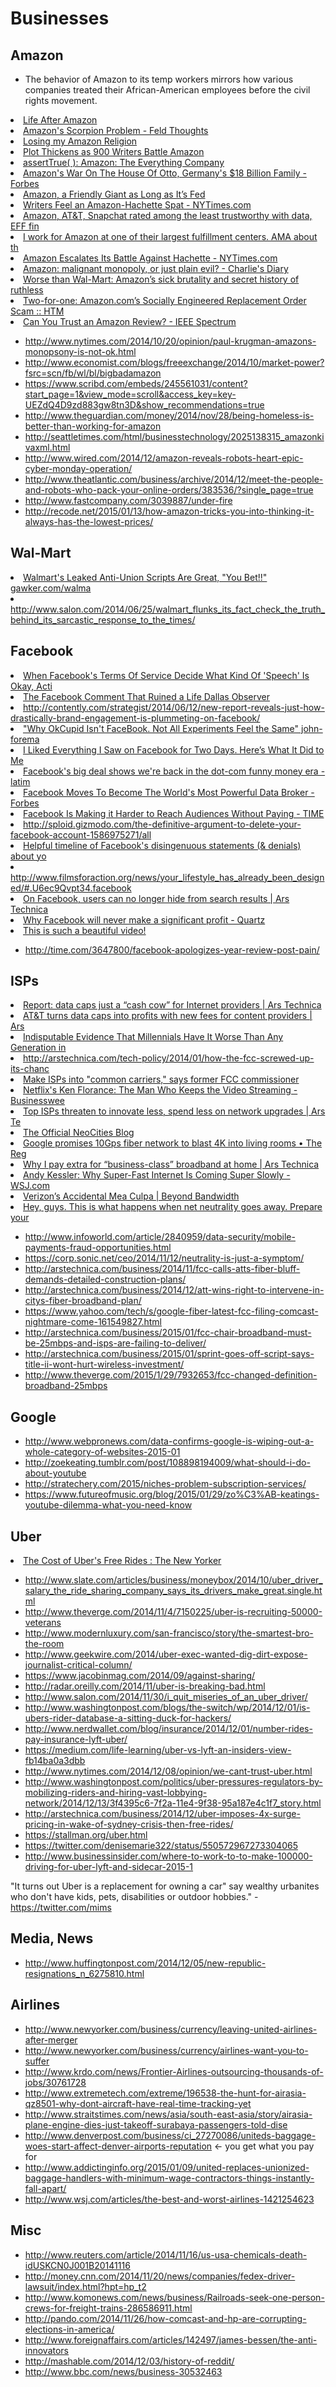 # Businesses

## Amazon

* The behavior of Amazon to its temp workers mirrors how various companies treated their African-American employees before the civil rights movement.



<li><a href="http://publishersweekly.com/pw/by-topic/columns-and-blogs/soapbox/article/60517-life-after-amazon.html" time_added="1388860839" tags="">Life After Amazon</a></li>
<li><a href="http://www.feld.com/archives/2014/07/amazons-scorpion-problem.html" time_added="1406658552" tags="">Amazon's Scorpion Problem - Feld Thoughts</a></li>
<li><a href="http://stratechery.com/2014/losing-amazon-religion/" time_added="1406651630" tags="">Losing my Amazon Religion</a></li>
<li><a href="http://www.nytimes.com/2014/08/08/business/media/plot-thickens-as-900-writers-battle-amazon.html?ref=business" time_added="1407467219" tags="">Plot Thickens as 900 Writers Battle Amazon</a></li>
<li><a href="http://asserttrue.blogspot.com/2014/01/amazon-everything-company.html" time_added="1390846087" tags="">assertTrue( ): Amazon: The Everything Company</a></li>
<li><a href="http://www.forbes.com/sites/adamtanner/2014/03/05/amazons-war-on-germanys-18-billion-patriarch/" time_added="1394733000" tags="">Amazon's War On The House Of Otto, Germany's $18 Billion Family - Forbes</a></li>
<li><a href="http://www.nytimes.com/2014/07/13/technology/amazon-a-friendly-giant-as-long-as-its-fed.html" time_added="1405347598" tags="">Amazon, a Friendly Giant as Long as It’s Fed</a></li>
<li><a href="http://www.nytimes.com/2014/05/10/technology/writers-feel-an-amazon-hachette-spat.html?_r=0" time_added="1399744881" tags="">Writers Feel an Amazon-Hachette Spat - NYTimes.com</a></li>
<li><a href="http://www.computerworld.com/s/article/9248384/Amazon_AT_amp_T_Snapchat_rated_among_the_least_trustworthy_with_data_EFF_finds" time_added="1400255412" tags="">Amazon, AT&T, Snapchat rated among the least trustworthy with data, EFF fin</a></li>
<li><a href="http://www.reddit.com/r/IAmA/comments/25shfm/i_work_for_amazon_at_one_of_their_largest/" time_added="1400353238" tags="">I work for Amazon at one of their largest fulfillment centers. AMA about th</a></li>
<li><a href="http://bits.blogs.nytimes.com/2014/05/23/amazon-escalates-its-battle-against-hachette/?hpw&rref=business" time_added="1400860175" tags="">Amazon Escalates Its Battle Against Hachette - NYTimes.com</a></li>
<li><a href="http://www.antipope.org/charlie/blog-static/2014/05/amazon-malignant-monopoly-or-j.html" time_added="1401124197" tags="">Amazon: malignant monopoly, or just plain evil? - Charlie's Diary</a></li>
<li><a href="http://www.salon.com/2014/02/23/worse_than_wal_mart_amazons_sick_brutality_and_secret_history_of_ruthlessly_intimidating_workers/" time_added="1408714952" tags="">Worse than Wal-Mart: Amazon’s sick brutality and secret history of ruthless</a></li>
<li><a href="http://www.htmlist.com/rants/two-for-one-amazon-coms-socially-engineered-replacement-order-scam/" time_added="1355989830" tags="">Two-for-one: Amazon.com’s Socially Engineered Replacement Order Scam :: HTM</a></li>
<li><a href="http://spectrum.ieee.org/podcast/geek-life/tools-toys/can-you-trust-an-amazon-review" time_added="1361368520" tags="">Can You Trust an Amazon Review? - IEEE Spectrum</a></li>

* http://www.nytimes.com/2014/10/20/opinion/paul-krugman-amazons-monopsony-is-not-ok.html
* http://www.economist.com/blogs/freeexchange/2014/10/market-power?fsrc=scn/fb/wl/bl/bigbadamazon
* https://www.scribd.com/embeds/245561031/content?start_page=1&view_mode=scroll&access_key=key-UEZdQ4D9zd883gw8tn3D&show_recommendations=true
* http://www.theguardian.com/money/2014/nov/28/being-homeless-is-better-than-working-for-amazon
* http://seattletimes.com/html/businesstechnology/2025138315_amazonkivaxml.html
* http://www.wired.com/2014/12/amazon-reveals-robots-heart-epic-cyber-monday-operation/
* http://www.theatlantic.com/business/archive/2014/12/meet-the-people-and-robots-who-pack-your-online-orders/383536/?single_page=true
* http://www.fastcompany.com/3039887/under-fire
* http://recode.net/2015/01/13/how-amazon-tricks-you-into-thinking-it-always-has-the-lowest-prices/



## Wal-Mart

<li><a href="http://gawker.com/walmarts-anti-union-dialogue-is-great-you-bet-1506493461" time_added="1390407737" tags="">Walmart's Leaked Anti-Union Scripts Are Great, "You Bet!!" gawker.com/walma</a></li>
<li><a href="http://www.salon.com/2014/06/25/walmart_flunks_its_fact_check_the_truth_behind_its_sarcastic_response_to_the_times/" time_added="1403736455" tags="">http://www.salon.com/2014/06/25/walmart_flunks_its_fact_check_the_truth_behind_its_sarcastic_response_to_the_times/</a></li>


## Facebook

<li><a href="http://www.techdirt.com/articles/20140205/17162226102/when-facebooks-terms-service-decide-what-kind-speech-is-okay-activists-get-censored.shtml" time_added="1391887716" tags="">When Facebook's Terms Of Service Decide What Kind Of 'Speech' Is Okay, Acti</a></li>
<li><a href="http://www.dallasobserver.com/2014-02-13/news/the-facebook-comment-that-ruined-a-life/" time_added="1392316419" tags="">The Facebook Comment That Ruined a Life Dallas Observer</a></li>
<li><a href="http://contently.com/strategist/2014/06/12/new-report-reveals-just-how-drastically-brand-engagement-is-plummeting-on-facebook/" time_added="1402940401" tags="">http://contently.com/strategist/2014/06/12/new-report-reveals-just-how-drastically-brand-engagement-is-plummeting-on-facebook/</a></li>
<li><a href="http://www.john-foreman.com/blog/why-okcupid-isnt-facebook-not-all-experiments-feel-the-same" time_added="1406688998" tags="">"Why OkCupid Isn't FaceBook. Not All Experiments Feel the Same" john-forema</a></li>
<li><a href="http://www.wired.com/2014/08/i-liked-everything-i-saw-on-facebook-for-two-days-heres-what-it-did-to-me/" time_added="1407774792" tags="">I Liked Everything I Saw on Facebook for Two Days. Here’s What It Did to Me</a></li>
<li><a href="http://www.latimes.com/business/hiltzik/la-fi-mh-facebook-20140221,0,3459685.story" time_added="1393194146" tags="">Facebook's big deal shows we're back in the dot-com funny money era - latim</a></li>
<li><a href="http://www.forbes.com/sites/parmyolson/2014/04/30/facebok-moves-to-become-the-worlds-most-powerful-data-broker/" time_added="1399660375" tags="">Facebook Moves To Become The World's Most Powerful Data Broker - Forbes</a></li>
<li><a href="http://time.com/34025/the-free-marketing-gravy-train-is-over-on-facebook/" time_added="1395589907" tags="">Facebook Is Making it Harder to Reach Audiences Without Paying - TIME</a></li>
<li><a href="http://sploid.gizmodo.com/the-definitive-argument-to-delete-your-facebook-account-1586975271/all" time_added="1402151562" tags="">http://sploid.gizmodo.com/the-definitive-argument-to-delete-your-facebook-account-1586975271/all</a></li>
<li><a href="http://t.co/XFK7indJlo" time_added="1403068840" tags="">Helpful timeline of Facebook's disingenuous statements (& denials) about yo</a></li>
<li><a href="http://www.filmsforaction.org/news/your_lifestyle_has_already_been_designed/#.U6ec9Qvpt34.facebook" time_added="1403714869" tags="">http://www.filmsforaction.org/news/your_lifestyle_has_already_been_designed/#.U6ec9Qvpt34.facebook</a></li>
<li><a href="http://arstechnica.com/business/2013/01/on-facebook-users-can-no-longer-hide-from-search-results/" time_added="1358478691" tags="">On Facebook, users can no longer hide from search results | Ars Technica</a></li>
<li><a href="http://qz.com/49528/why-facebook-will-never-make-a-significant-profit/" time_added="1359663972" tags="">Why Facebook will never make a significant profit - Quartz</a></li>
<li><a href="https://www.facebook.com/photo.php?v=145548785606529" time_added="1363184788" tags="">This is such a beautiful video!</a></li>

* http://time.com/3647800/facebook-apologizes-year-review-post-pain/


## ISPs

<li><a href="http://arstechnica.com/business/2012/12/report-data-caps-just-a-cash-cow-for-internet-providers/" time_added="1356114739" tags="">Report: data caps just a “cash cow” for Internet providers | Ars Technica</a></li>
<li><a href="http://arstechnica.com/business/2014/01/att-turns-data-caps-into-profits-with-new-fees-for-content-providers/" time_added="1389034200" tags="">AT&T turns data caps into profits with new fees for content providers | Ars</a></li>
<li><a href="http://www.theatlantic.com/business/archive/2014/02/indisputable-evidence-that-millennials-have-it-worse-than-any-generation-in-50-years/283752/" time_added="1392162368" tags="">Indisputable Evidence That Millennials Have It Worse Than Any Generation in</a></li>
<li><a href="http://arstechnica.com/tech-policy/2014/01/how-the-fcc-screwed-up-its-chance-to-make-isp-blocking-illegal/" time_added="1389751611" tags="">http://arstechnica.com/tech-policy/2014/01/how-the-fcc-screwed-up-its-chanc</a></li>
<li><a href="http://arstechnica.com/tech-policy/2014/01/drop-regulatory-hammer-on-internet-providers-says-former-fcc-commish/" time_added="1390587326" tags="">Make ISPs into "common carriers," says former FCC commissioner</a></li>
<li><a href="http://mobile.businessweek.com/articles/2014-07-24/netflixs-content-delivery-chief-endures-isp-streaming-fees" time_added="1406301540" tags="">Netflix's Ken Florance: The Man Who Keeps the Video Streaming - Businesswee</a></li>
<li><a href="http://arstechnica.com/business/2014/05/top-isps-threaten-to-be-less-innovative-and-spend-less-on-network-upgrades/" time_added="1400027911" tags="">Top ISPs threaten to innovate less, spend less on network upgrades | Ars Te</a></li>
<li><a href="https://neocities.org/blog/the-fcc-is-now-rate-limited" time_added="1399574948" tags="">The Official NeoCities Blog</a></li>
<li><a href="http://www.theregister.co.uk/2014/02/14/google_will_upgrade_fiber_network_to_give_10gbps_home_broadband/" time_added="1392502610" tags="">Google promises 10Gps fiber network to blast 4K into living rooms • The Reg</a></li>
<li><a href="http://arstechnica.com/information-technology/2012/10/why-i-pay-extra-for-business-class-broadband-at-home/" time_added="1350342038" tags="">Why I pay extra for “business-class” broadband at home | Ars Technica</a></li>
<li><a href="http://online.wsj.com/news/articles/SB10001424052702304315004579381463769362886" time_added="1393266562" tags="">Andy Kessler: Why Super-Fast Internet Is Coming Super Slowly - WSJ.com</a></li>
<li><a href="http://blog.level3.com/global-connectivity/verizons-accidental-mea-culpa/" time_added="1405622392" tags="">Verizon’s Accidental Mea Culpa | Beyond Bandwidth</a></li>
<li><a href="http://davesblog.com/blog/2014/02/05/verizon-using-recent-net-neutrality-victory-to-wage-war-against-netflix/" time_added="1391617537" tags="">Hey, guys. This is what happens when net neutrality goes away. Prepare your</a></li>

* http://www.infoworld.com/article/2840959/data-security/mobile-payments-fraud-opportunities.html
* https://corp.sonic.net/ceo/2014/11/12/neutrality-is-just-a-symptom/
* http://arstechnica.com/business/2014/11/fcc-calls-atts-fiber-bluff-demands-detailed-construction-plans/
* http://arstechnica.com/business/2014/12/att-wins-right-to-intervene-in-citys-fiber-broadband-plan/
* https://www.yahoo.com/tech/s/google-fiber-latest-fcc-filing-comcast-nightmare-come-161549827.html
* http://arstechnica.com/business/2015/01/fcc-chair-broadband-must-be-25mbps-and-isps-are-failing-to-deliver/
* http://arstechnica.com/business/2015/01/sprint-goes-off-script-says-title-ii-wont-hurt-wireless-investment/
* http://www.theverge.com/2015/1/29/7932653/fcc-changed-definition-broadband-25mbps


## Google

* http://www.webpronews.com/data-confirms-google-is-wiping-out-a-whole-category-of-websites-2015-01
* http://zoekeating.tumblr.com/post/108898194009/what-should-i-do-about-youtube
* http://stratechery.com/2015/niches-problem-subscription-services/
* https://www.futureofmusic.org/blog/2015/01/29/zo%C3%AB-keatings-youtube-dilemma-what-you-need-know


## Uber

<li><a href="http://www.newyorker.com/online/blogs/newsdesk/2013/03/the-cost-of-ubers-free-rides.html?currentPage=all" time_added="1363563038" tags="hn">The Cost of Uber's Free Rides : The New Yorker</a></li>

* http://www.slate.com/articles/business/moneybox/2014/10/uber_driver_salary_the_ride_sharing_company_says_its_drivers_make_great.single.html
* http://www.theverge.com/2014/11/4/7150225/uber-is-recruiting-50000-veterans
* http://www.modernluxury.com/san-francisco/story/the-smartest-bro-the-room
* http://www.geekwire.com/2014/uber-exec-wanted-dig-dirt-expose-journalist-critical-column/
* https://www.jacobinmag.com/2014/09/against-sharing/
* http://radar.oreilly.com/2014/11/uber-is-breaking-bad.html
* http://www.salon.com/2014/11/30/i_quit_miseries_of_an_uber_driver/
* http://www.washingtonpost.com/blogs/the-switch/wp/2014/12/01/is-ubers-rider-database-a-sitting-duck-for-hackers/
* http://www.nerdwallet.com/blog/insurance/2014/12/01/number-rides-pay-insurance-lyft-uber/
* https://medium.com/life-learning/uber-vs-lyft-an-insiders-view-fb14ba0a3dbb
* http://www.nytimes.com/2014/12/08/opinion/we-cant-trust-uber.html
* http://www.washingtonpost.com/politics/uber-pressures-regulators-by-mobilizing-riders-and-hiring-vast-lobbying-network/2014/12/13/3f4395c6-7f2a-11e4-9f38-95a187e4c1f7_story.html
* http://arstechnica.com/business/2014/12/uber-imposes-4x-surge-pricing-in-wake-of-sydney-crisis-then-free-rides/
* https://stallman.org/uber.html
* https://twitter.com/denisemarie322/status/550572967273304065
* http://www.businessinsider.com/where-to-work-to-to-make-100000-driving-for-uber-lyft-and-sidecar-2015-1

"It turns out Uber is a replacement for owning a car" say wealthy urbanites who don't have kids, pets, disabilities or outdoor hobbies." - https://twitter.com/mims


## Media, News

* http://www.huffingtonpost.com/2014/12/05/new-republic-resignations_n_6275810.html


## Airlines

* http://www.newyorker.com/business/currency/leaving-united-airlines-after-merger
* http://www.newyorker.com/business/currency/airlines-want-you-to-suffer
* http://www.krdo.com/news/Frontier-Airlines-outsourcing-thousands-of-jobs/30761728
* http://www.extremetech.com/extreme/196538-the-hunt-for-airasia-qz8501-why-dont-aircraft-have-real-time-tracking-yet
* http://www.straitstimes.com/news/asia/south-east-asia/story/airasia-plane-engine-dies-just-takeoff-surabaya-passengers-told-dise
* http://www.denverpost.com/business/ci_27270086/uniteds-baggage-woes-start-affect-denver-airports-reputation <- you get what you pay for
* http://www.addictinginfo.org/2015/01/09/united-replaces-unionized-baggage-handlers-with-minimum-wage-contractors-things-instantly-fall-apart/
* http://www.wsj.com/articles/the-best-and-worst-airlines-1421254623



## Misc

* http://www.reuters.com/article/2014/11/16/us-usa-chemicals-death-idUSKCN0J001B20141116
* http://money.cnn.com/2014/11/20/news/companies/fedex-driver-lawsuit/index.html?hpt=hp_t2
* http://www.komonews.com/news/business/Railroads-seek-one-person-crews-for-freight-trains-286586911.html
* http://pando.com/2014/11/26/how-comcast-and-hp-are-corrupting-elections-in-america/
* http://www.foreignaffairs.com/articles/142497/james-bessen/the-anti-innovators
* http://mashable.com/2014/12/03/history-of-reddit/
* http://www.bbc.com/news/business-30532463